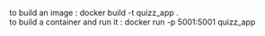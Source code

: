 to build an image : docker build -t quizz_app .    
to build a container and run it : docker run -p 5001:5001 quizz_app

  

